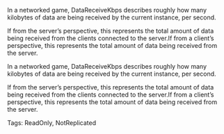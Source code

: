 In a networked game, DataReceiveKbps describes roughly how many kilobytes of data are being received by the current instance, per second.

If from the server’s perspective, this represents the total amount of data being received from the clients connected to the server.If from a client’s perspective, this represents the total amount of data being received from the server.
	
In a networked game, DataReceiveKbps describes roughly how many kilobytes of data are being received by the current instance, per second.

If from the server’s perspective, this represents the total amount of data being received from the clients connected to the server.If from a client’s perspective, this represents the total amount of data being received from the server.

Tags: ReadOnly, NotReplicated